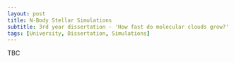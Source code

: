 ```yaml
---
layout: post
title: N-Body Stellar Simulations
subtitle: 3rd year dissertation - 'How fast do molecular clouds grow?'
tags: [University, Dissertation, Simulations]
---
```


TBC